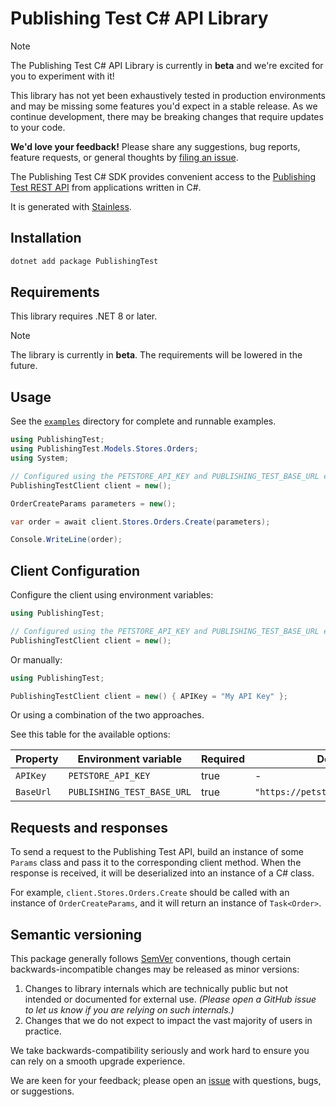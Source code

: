 # Publishing Test C# API Library

> [!NOTE]
> The Publishing Test C# API Library is currently in **beta** and we're excited for you to experiment with it!
>
> This library has not yet been exhaustively tested in production environments and may be missing some features you'd expect in a stable release. As we continue development, there may be breaking changes that require updates to your code.
>
> **We'd love your feedback!** Please share any suggestions, bug reports, feature requests, or general thoughts by [filing an issue](https://www.github.com/sd-st/publishing-test-csharp/issues/new).

The Publishing Test C# SDK provides convenient access to the [Publishing Test REST API](google.com) from applications written in C#.

It is generated with [Stainless](https://www.stainless.com/).

## Installation

```bash
dotnet add package PublishingTest
```

## Requirements

This library requires .NET 8 or later.

> [!NOTE]
> The library is currently in **beta**. The requirements will be lowered in the future.

## Usage

See the [`examples`](examples) directory for complete and runnable examples.

```csharp
using PublishingTest;
using PublishingTest.Models.Stores.Orders;
using System;

// Configured using the PETSTORE_API_KEY and PUBLISHING_TEST_BASE_URL environment variables
PublishingTestClient client = new();

OrderCreateParams parameters = new();

var order = await client.Stores.Orders.Create(parameters);

Console.WriteLine(order);
```

## Client Configuration

Configure the client using environment variables:

```csharp
using PublishingTest;

// Configured using the PETSTORE_API_KEY and PUBLISHING_TEST_BASE_URL environment variables
PublishingTestClient client = new();
```

Or manually:

```csharp
using PublishingTest;

PublishingTestClient client = new() { APIKey = "My API Key" };
```

Or using a combination of the two approaches.

See this table for the available options:

| Property  | Environment variable       | Required | Default value                           |
| --------- | -------------------------- | -------- | --------------------------------------- |
| `APIKey`  | `PETSTORE_API_KEY`         | true     | -                                       |
| `BaseUrl` | `PUBLISHING_TEST_BASE_URL` | true     | `"https://petstore3.swagger.io/api/v3"` |

## Requests and responses

To send a request to the Publishing Test API, build an instance of some `Params` class and pass it to the corresponding client method. When the response is received, it will be deserialized into an instance of a C# class.

For example, `client.Stores.Orders.Create` should be called with an instance of `OrderCreateParams`, and it will return an instance of `Task<Order>`.

## Semantic versioning

This package generally follows [SemVer](https://semver.org/spec/v2.0.0.html) conventions, though certain backwards-incompatible changes may be released as minor versions:

1. Changes to library internals which are technically public but not intended or documented for external use. _(Please open a GitHub issue to let us know if you are relying on such internals.)_
2. Changes that we do not expect to impact the vast majority of users in practice.

We take backwards-compatibility seriously and work hard to ensure you can rely on a smooth upgrade experience.

We are keen for your feedback; please open an [issue](https://www.github.com/sd-st/publishing-test-csharp/issues) with questions, bugs, or suggestions.
